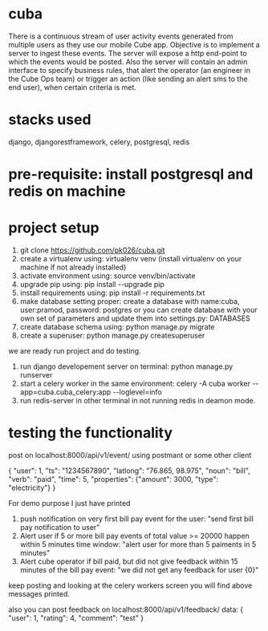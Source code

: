 # cuba
There is a continuous stream of user activity events generated from multiple users as they use our mobile Cube app.
Objective is to implement a server to ingest these events. 
The server will expose a http end-point to which the events would be posted.
Also the server will contain an admin interface to specify business rules, that alert the operator 
(an engineer in the Cube Ops team) or trigger an action (like sending an alert sms to the end user),
when certain criteria is met.
# stacks used
django, djangorestframework, celery, postgresql, redis

# pre-requisite: install postgresql and redis on machine

# project setup
1. git clone https://github.com/pk026/cuba.git
2. create a virtualenv using: virtualenv venv (install virtualenv on your machine if not already installed)
3. activate environment using: source venv/bin/activate
4. upgrade pip using: pip install --upgrade pip
5. install requirements using: pip install -r requirements.txt
6. make database setting proper: create a database with name:cuba, user:pramod, password: postgres
or you can create database with your own set of parameters and update them into settings.py: DATABASES
7. create database schema using: python manage.py migrate
8. create a superuser: python manage.py createsuperuser

we are ready run project and do testing.
1. run django developement server on terminal: python manage.py runserver
2. start a celery worker in the same environment: celery -A cuba worker --app=cuba.cuba_celery:app --loglevel=info
3. run redis-server  in other terminal in not running redis in deamon mode.

# testing the functionality
post on localhost:8000/api/v1/event/ using postmant or some other client

{
	"user": 1,
	"ts": "1234567890",
	"latlong": "76.865, 98.975",
	"noun": "bill",
	"verb": "paid",
	"time": 5,
	"properties": {"amount": 3000, "type": "electricity"}
}

For demo purpose I just have printed
1. push notification on very first bill pay event for the user: "send first bill pay notification to user"
2. Alert user if 5 or more bill pay events of total value >= 20000 happen within 5 minutes time window: "alert user for more than 5 paiments in 5 minutes"
3. Alert cube operator if bill paid, but did not give feedback within 15 minutes of the bill pay event: "we did not get any feedback for user {0}"

keep posting and looking at the celery workers screen you will find above messages printed.

also you can post feedback on localhost:8000/api/v1/feedback/
data: {
	"user": 1,
	"rating": 4,
	"comment": "test"
}
